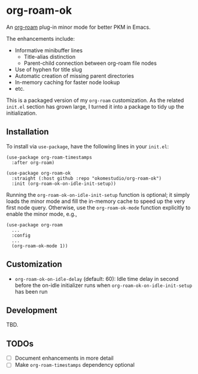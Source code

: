 # org-roam-ok

An [org-roam](https://github.com/org-roam/org-roam) plug-in minor mode for better PKM in
Emacs.

The enhancements include:

- Informative minibuffer lines
  - Title-alias distinction
  - Parent-child connection between org-roam file nodes
- Use of hyphen for title slug
- Automatic creation of missing parent directories
- In-memory caching for faster node lookup
- etc.

This is a packaged version of my `org-roam` customization. As the related `init.el`
section has grown large, I turned it into a package to tidy up the initialization.

## Installation

To install via `use-package`, have the following lines in your `init.el`:

``` emacs-lisp
(use-package org-roam-timestamps
  :after org-roam)

(use-package org-roam-ok
  :straight (:host github :repo "okomestudio/org-roam-ok")
  :init (org-roam-ok-on-idle-init-setup))
```

Running the `org-roam-ok-on-idle-init-setup` function is optional; it simply loads the
minor mode and fill the in-memory cache to speed up the very first node query. Otherwise,
use the `org-roam-ok-mode` function explicitly to enable the minor mode, e.g.,

``` emacs-lisp
(use-package org-roam
  ...
  :config
  ...
  (org-roam-ok-mode 1))
```

## Customization

- `org-roam-ok-on-idle-delay` (default: 60): Idle time delay in second before the on-idle
  initializer runs when `org-roam-ok-on-idle-init-setup` has been run

## Development

TBD.

## TODOs

- [ ] Document enhancements in more detail
- [ ] Make `org-roam-timestamps` dependency optional
